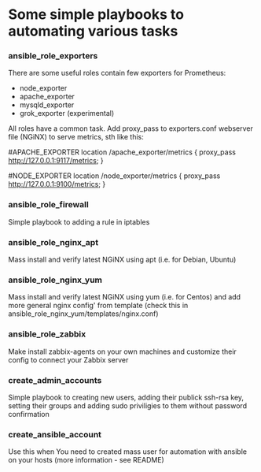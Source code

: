 # Some simple playbooks to automating various tasks

### ansible_role_exporters
There are some useful roles contain few exporters for Prometheus:
- node_exporter
- apache_exporter
- mysqld_exporter
- grok_exporter (experimental)

All roles have a common task.
Add proxy_pass to exporters.conf webserver file (NGiNX) to serve metrics, sth like this:

#APACHE_EXPORTER
location /apache_exporter/metrics {
proxy_pass      http://127.0.0.1:9117/metrics; }

#NODE_EXPORTER
location /node_exporter/metrics {
proxy_pass      http://127.0.0.1:9100/metrics; }


### ansible_role_firewall
Simple playbook to adding a rule in iptables

### ansible_role_nginx_apt
Mass install and verify latest NGiNX using apt (i.e. for Debian, Ubuntu)

### ansible_role_nginx_yum
Mass install and verify latest NGiNX using yum (i.e. for Centos) and add more general nginx config' from template (check this in ansible_role_nginx_yum/templates/nginx.conf)

### ansible_role_zabbix
Make install zabbix-agents on your own machines and customize their config to connect your Zabbix server

### create_admin_accounts
Simple playbook to creating new users, adding their publick ssh-rsa key, setting their groups and adding sudo priviligies to them without password confirmation

### create_ansible_account
Use this when You need to created mass user for automation with ansible on your hosts (more information - see README)
